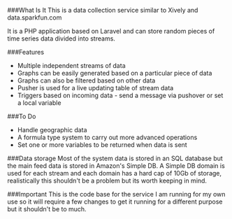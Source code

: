 ###What Is It
This is a data collection service similar to Xively and data.sparkfun.com

It is a PHP application based on Laravel and can store random pieces of time series data divided into streams.


###Features

- Multiple independent streams of data
- Graphs can be easily generated based on a particular piece of data
- Graphs can also be filtered based on other data
- Pusher is used for a live updating table of stream data
- Triggers based on incoming data - send a message via pushover or set a local variable

###To Do


- Handle geographic data
- A formula type system to carry out more advanced operations
- Set one or more variables to be returned when data is sent

###Data storage
Most of the system data is stored in an SQL database but the main feed data is stored in Amazon's Simple DB.
A Simple DB domain is used for each stream and each domain has a hard cap of 10Gb of storage, realistically this shouldn't be a problem but its worth keeping in mind.


###Important
This is the code base for the service I am running for my own use so it will require a few changes to get it running for a different purpose but it shouldn't be to much.
